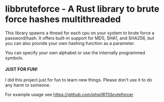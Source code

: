 # libbruteforce - A Rust library to brute force hashes multithreaded

This library spawns a thread for each cpu on your system to
brute force a password/hash. It offers built-in support for MD5, SHA1,
and SHA256, but you can also provide your own hashing function as a
parameter.

You can specify your own alphabet or use the internally programmed
symbols.

#### JUST FOR FUN!
I did this project just for fun to learn new things. Please don't
use it to do any harm to someone.

For example usage see https://github.com/phip1611/bruteforcer
